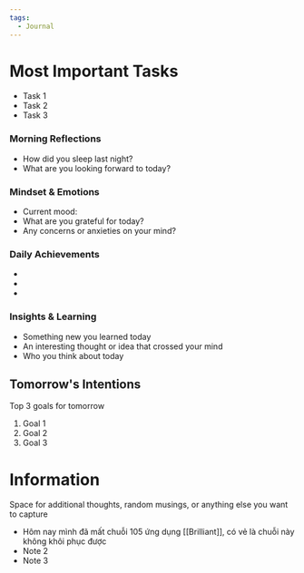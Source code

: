 ```yaml
---
tags:
  - Journal
---
```

# Most Important Tasks

- Task 1
- Task 2
- Task 3

### Morning Reflections

- How did you sleep last night?
- What are you looking forward to today?

### Mindset & Emotions

- Current mood:
- What are you grateful for today?
- Any concerns or anxieties on your mind?

### Daily Achievements

  - 
  - 
  - 
### Insights & Learning

- Something new you learned today
- An interesting thought or idea that crossed your mind
- Who you think about today

## Tomorrow's Intentions

Top 3 goals for tomorrow

1. Goal 1
2. Goal 2
3. Goal 3

# Information

Space for additional thoughts, random musings, or anything else you want to capture

- Hôm nay mình đã mất chuỗi 105 ứng dụng [[Brilliant]], có vẻ là chuỗi này không khôi phục được
- Note 2
- Note 3
